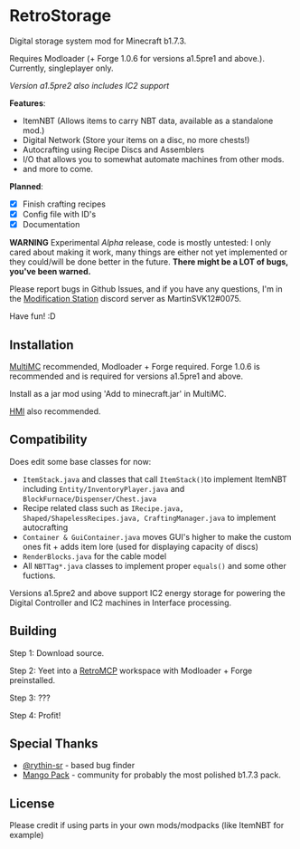 # RetroStorage 
Digital storage system mod for Minecraft b1.7.3.

Requires Modloader (+ Forge 1.0.6 for versions a1.5pre1 and above.). Currently, singleplayer only.

*Version a1.5pre2 also includes IC2 support*

**Features**:

 - ItemNBT (Allows items to carry NBT data, available as a standalone mod.)
 - Digital Network (Store your items on a disc, no more chests!)
 - Autocrafting using Recipe Discs and Assemblers
 - I/O that allows you to somewhat automate machines from other mods.
 - and more to come.
 
 **Planned**:
 - [X] Finish crafting recipes
 - [X] Config file with ID's
 - [X] Documentation

**WARNING**
Experimental *Alpha* release, code is mostly untested: I only cared about making it work, many things are either not yet implemented or they could/will be done better in the future.
**There might be a LOT of bugs, you've been warned.**

Please report bugs in Github Issues, and if you have any questions, I'm in the [Modification Station](https://discord.gg/8Qky5XY) discord server as MartinSVK12#0075.

Have fun! :D


## Installation
[MultiMC](https://multimc.org/) recommended, Modloader + Forge required.
Forge 1.0.6 is recommended and is required for versions a1.5pre1 and above.

Install as a jar mod using 'Add to minecraft.jar' in MultiMC.

[HMI](https://github.com/rekadoodle/HowManyItems/releases) also recommended.


## Compatibility
Does edit some base classes for now:
 - `ItemStack.java` and classes that call `ItemStack()`to implement ItemNBT including `Entity/InventoryPlayer.java` and `BlockFurnace/Dispenser/Chest.java`
 - Recipe related class such as `IRecipe.java, Shaped/ShapelessRecipes.java, CraftingManager.java` to implement autocrafting
 - `Container & GuiContainer.java` moves GUI's higher to make the custom ones fit + adds item lore (used for displaying capacity of discs)
 - `RenderBlocks.java` for the cable model
 - All `NBTTag*.java` classes to implement proper `equals()` and some other fuctions.
 
Versions a1.5pre2 and above support IC2 energy storage for powering the Digital Controller and IC2 machines in Interface processing.

## Building
Step 1: Download source.

Step 2: Yeet into a [RetroMCP](https://github.com/MCPHackers/RetroMCP-Java/releases) workspace with Modloader + Forge preinstalled.

Step 3: ???

Step 4: Profit!

## Special Thanks
- [@rythin-sr](https://github.com/rythin-sr) - based bug finder
- [Mango Pack](https://discord.gg/FaPeNqkbJw) - community for probably the most polished b1.7.3 pack.  
 
## License
Please credit if using parts in your own mods/modpacks (like ItemNBT for example)
